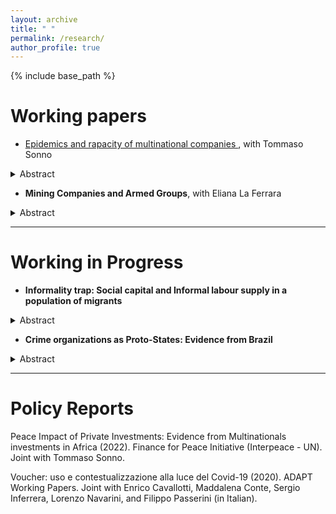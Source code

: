 ```yaml
---
layout: archive
title: " "
permalink: /research/
author_profile: true
---
```


{% include base_path %}

Working papers 
===========================


* <a href="https://davidezufacchi.github.io/Ebola_SonnoZufacchi.pdf"> Epidemics and rapacity of multinational companies  </a>, with Tommaso Sonno

<details>
  <summary>Abstract</summary>
  
Do multinationals engage in rent-seeking behaviour in developing countries during crises? With a difference in discontinuity approach, we investigate this question in the Liberian palm oil sector during the Ebola epidemic. We observe a sharp increase in deforestation, which produced a dramatic growth in newly planted palm oil trees and a 1428% increase in palm oil exports. We also show that the probability of forest fire – the fastest way to clear forests and start new production – increased by 125% in the same period. Overall, our results indicate that crises may propel rapacity behaviours by multinational companies thanks to a diversion of attention toward the emergency. 
  
Presented at: ETSG-Ghent, OPESS, UCL, Bologna, LEAP (Bocconi), Jamboree (UAB)

Press: Africa at LSE


</details>

* **Mining Companies and Armed Groups**, with Eliana La Ferrara

<details>
  <summary>Abstract</summary>
  
Using geo-referenced data in the Democratic Republic of Congo over fifteen years, this paper investigates the relationships between organized armed groups and large-scale mining firms. Without strategic interaction, one should expect the closest armed band to have the highest probability of being observed in the concession's proximity. However, this happens only 29\% of the time. Instead, in 57\% of the cases we observe the armed group with a link with the concession owner. We analyse these interactions exploiting both their geographical dimension and their timing, on the assumption that, if a relation exist, this should be prolonged over time. Results shows that if an armed group a link with a firm, there is a 120 times higher probability of observing it close to the concessions of the latter. This strategic interaction is consistent both with a competition narrative, where firms and groups compete over resources, and a cooperation one. We provide three empirical facts in favor of cooperation. First, there seems to be evidence of a specialization between armed bands and mining owners. Second, the probability of observing the linked band increase substantially one year before the opening of the concession, consistently with some anticipation effect. Third, the importance of having a link increase with the number of rival groups. To conclude, we look at two potential mechanisms behind this cooperation. These results show how large scale mining companies, by cooperating with rebel groups, may directly contribute to conflict in the Democratic Republic of Congo. 
  
Presented at: UCL, PIEP Conference (HKS)

</details>

- - - -

Working in Progress 
===========================

* **Informality trap: Social capital and Informal labour supply in a population of migrants**

<details>
  <summary>Abstract</summary>
  
This paper investigates the relationship between social capital and informal labor supply in a population of migrants. One standard deviation increase in the measure of trust is associated with a 22% decrease in the probability of working informally. This relationship is justified by the idea of tax morale: the moral cost of supplying labor in the informal sector. Depending on whether the individual chooses to supply labor in the formal or the shadow sector at the time of arrival in the host country, decisions about the country-specific human capital accumulation of migrants differ. This process creates a market failure in the economy. Indeed, migrants with both low tax morale and productivity may experience informality traps, given that they have no incentives to accumulate human capital.
  
Presented at: UCL, PIEP Conference (HKS)

</details>

* **Crime organizations as Proto-States: Evidence from Brazil**

<details>
  <summary>Abstract</summary>
  
This paper studies the relationship between organized crime, formal institutions, and economic growth. In particular, I focus on the spread of the most influential criminal organization in Brazil with two goals. First, determine if the organisation imposes a monopoly of violence, i.e., whether it imposes itself as a proto-state. Second, to explore the economic consequences of the organization's control of the territory. To do so, I combine a theoretical model of the internal structure of the criminal organisation with a reduced form analysis. To deal with the endogenous diffusion of the organization, I exploit a quasi-random variation in both the costs and benefits of controlling a municipality. I find that the crime organization behaves like a proto-state since controlled municipalities experience a transition towards a low-violence equilibrium. This regulatory behavior is efficient for the organization, being profit-maximizing. As for the economic outcomes, I find a small increase in the GDP of the controlled municipalities as well as some evidence of tax competition.
  
Presented at: UCL, Bologna , Lyon, IFS

</details>

- - - -

Policy Reports
===========================

Peace Impact of Private Investments: Evidence from Multinationals investments in Africa (2022). Finance for Peace Initiative (Interpeace - UN). Joint with Tommaso Sonno.



Voucher: uso e contestualizzazione alla luce del Covid-19 (2020). ADAPT Working Papers. Joint with Enrico Cavallotti, Maddalena Conte, Sergio Inferrera, Lorenzo Navarini, and Filippo Passerini (in Italian).


